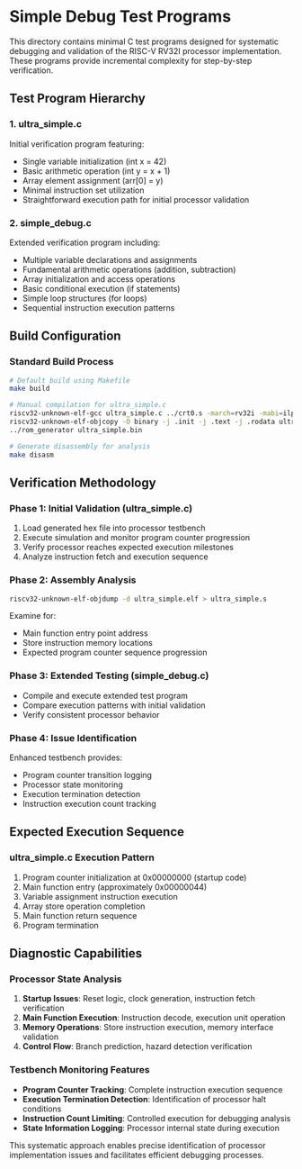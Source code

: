 # Simple Debug Test Programs

This directory contains minimal C test programs designed for systematic debugging and validation of the RISC-V RV32I processor implementation. These programs provide incremental complexity for step-by-step verification.

## Test Program Hierarchy

### 1. ultra_simple.c
Initial verification program featuring:
- Single variable initialization (int x = 42)
- Basic arithmetic operation (int y = x + 1)
- Array element assignment (arr[0] = y)
- Minimal instruction set utilization
- Straightforward execution path for initial processor validation

### 2. simple_debug.c  
Extended verification program including:
- Multiple variable declarations and assignments
- Fundamental arithmetic operations (addition, subtraction)
- Array initialization and access operations
- Basic conditional execution (if statements)
- Simple loop structures (for loops)
- Sequential instruction execution patterns

## Build Configuration

### Standard Build Process
```bash
# Default build using Makefile
make build

# Manual compilation for ultra_simple.c
riscv32-unknown-elf-gcc ultra_simple.c ../crt0.s -march=rv32i -mabi=ilp32 -T ../linksc.ld -nostartfiles -o ultra_simple.elf
riscv32-unknown-elf-objcopy -O binary -j .init -j .text -j .rodata ultra_simple.elf ultra_simple.bin
../rom_generator ultra_simple.bin

# Generate disassembly for analysis
make disasm
```

## Verification Methodology

### Phase 1: Initial Validation (ultra_simple.c)
1. Load generated hex file into processor testbench
2. Execute simulation and monitor program counter progression
3. Verify processor reaches expected execution milestones
4. Analyze instruction fetch and execution sequence

### Phase 2: Assembly Analysis
```bash
riscv32-unknown-elf-objdump -d ultra_simple.elf > ultra_simple.s
```
Examine for:
- Main function entry point address
- Store instruction memory locations
- Expected program counter sequence progression

### Phase 3: Extended Testing (simple_debug.c)
- Compile and execute extended test program
- Compare execution patterns with initial validation
- Verify consistent processor behavior

### Phase 4: Issue Identification
Enhanced testbench provides:
- Program counter transition logging
- Processor state monitoring
- Execution termination detection
- Instruction execution count tracking

## Expected Execution Sequence

### ultra_simple.c Execution Pattern
1. Program counter initialization at 0x00000000 (startup code)
2. Main function entry (approximately 0x00000044)
3. Variable assignment instruction execution
4. Array store operation completion
5. Main function return sequence
6. Program termination

## Diagnostic Capabilities

### Processor State Analysis
1. **Startup Issues**: Reset logic, clock generation, instruction fetch verification
2. **Main Function Execution**: Instruction decode, execution unit operation
3. **Memory Operations**: Store instruction execution, memory interface validation
4. **Control Flow**: Branch prediction, hazard detection verification

### Testbench Monitoring Features
- **Program Counter Tracking**: Complete instruction execution sequence
- **Execution Termination Detection**: Identification of processor halt conditions
- **Instruction Count Limiting**: Controlled execution for debugging analysis
- **State Information Logging**: Processor internal state during execution

This systematic approach enables precise identification of processor implementation issues and facilitates efficient debugging processes.
